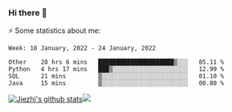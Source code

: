 ### Hi there 👋

⚡ Some statistics about me:


<!--START_SECTION:waka-->
```text
Week: 18 January, 2022 - 24 January, 2022

Other    28 hrs 6 mins   █████████████████████▒░░░   85.11 % 
Python   4 hrs 17 mins   ███▒░░░░░░░░░░░░░░░░░░░░░   12.99 % 
SQL      21 mins         ▒░░░░░░░░░░░░░░░░░░░░░░░░   01.10 % 
Java     15 mins         ▒░░░░░░░░░░░░░░░░░░░░░░░░   00.80 % 
```
<!--END_SECTION:waka-->





[![Jiezhi's github stats](https://github-readme-stats.vercel.app/api?username=Jiezhi&show_icons=true)](https://github.com/Jiezhi/github-readme-stats)[![](https://stats.justsong.cn/api/leetcode/?username=Jiezhi)](https://leetcode.com/Jiezhi/) 
<!--
[![Top Langs](https://github-readme-stats.vercel.app/api/top-langs/?username=Jiezhi&hide=javascript,html)](https://github.com/Jiezhi/github-readme-stats)

**Jiezhi/Jiezhi** is a ✨ _special_ ✨ repository because its `README.md` (this file) appears on your GitHub profile.

Here are some ideas to get you started:

- 🔭 I’m currently working on ...
- 🌱 I’m currently learning ...
- 👯 I’m looking to collaborate on ...
- 🤔 I’m looking for help with ...
- 💬 Ask me about ...
- 📫 How to reach me: ...
- 😄 Pronouns: ...
- ⚡ Fun fact: ...
-->

